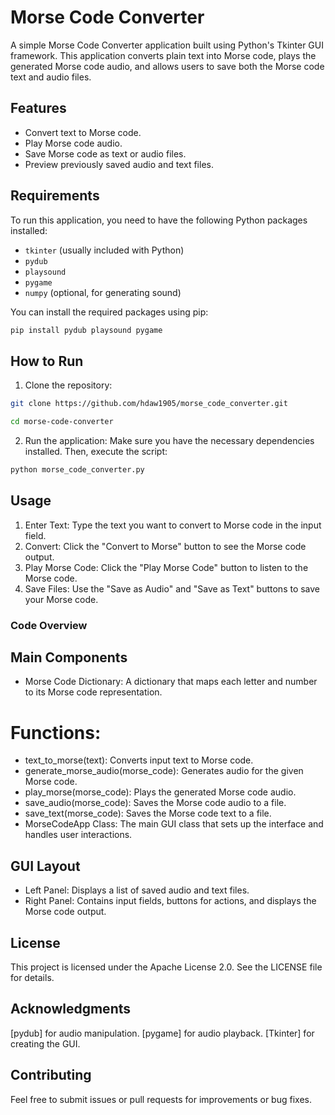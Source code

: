 # Morse Code Converter

A simple Morse Code Converter application built using Python's Tkinter GUI framework. This application converts plain text into Morse code, plays the generated Morse code audio, and allows users to save both the Morse code text and audio files.

## Features

- Convert text to Morse code.
- Play Morse code audio.
- Save Morse code as text or audio files.
- Preview previously saved audio and text files.

## Requirements

To run this application, you need to have the following Python packages installed:

- `tkinter` (usually included with Python)
- `pydub`
- `playsound`
- `pygame`
- `numpy` (optional, for generating sound)

You can install the required packages using pip:

```bash
pip install pydub playsound pygame
```

## How to Run

1. Clone the repository:
```bash
git clone https://github.com/hdaw1905/morse_code_converter.git
```
```bash
cd morse-code-converter
```
2. Run the application:
Make sure you have the necessary dependencies installed. Then, execute the script:
```bash
python morse_code_converter.py
```

## Usage
1. Enter Text: Type the text you want to convert to Morse code in the input field.
2. Convert: Click the "Convert to Morse" button to see the Morse code output.
3. Play Morse Code: Click the "Play Morse Code" button to listen to the Morse code.
4. Save Files: Use the "Save as Audio" and "Save as Text" buttons to save your Morse code.

### Code Overview
## Main Components
- Morse Code Dictionary: A dictionary that maps each letter and number to its Morse code representation.
# Functions:
- text_to_morse(text): Converts input text to Morse code.
- generate_morse_audio(morse_code): Generates audio for the given Morse code.
- play_morse(morse_code): Plays the generated Morse code audio.
- save_audio(morse_code): Saves the Morse code audio to a file.
- save_text(morse_code): Saves the Morse code text to a file.
- MorseCodeApp Class: The main GUI class that sets up the interface and handles user interactions.

## GUI Layout
- Left Panel: Displays a list of saved audio and text files.
- Right Panel: Contains input fields, buttons for actions, and displays the Morse code output.

## License
This project is licensed under the Apache License 2.0. See the LICENSE file for details.

## Acknowledgments
[pydub] for audio manipulation.
[pygame] for audio playback.
[Tkinter] for creating the GUI.

## Contributing
Feel free to submit issues or pull requests for improvements or bug fixes.
